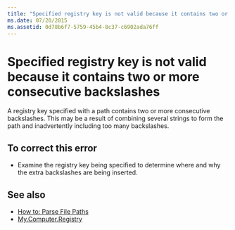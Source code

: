 ```yaml
---
title: "Specified registry key is not valid because it contains two or more consecutive backslashes"
ms.date: 07/20/2015
ms.assetid: 0d78b6f7-5759-45b4-8c37-c6902ada76ff
---
```

# Specified registry key is not valid because it contains two or more consecutive backslashes
A registry key specified with a path contains two or more consecutive backslashes. This may be a result of combining several strings to form the path and inadvertently including too many backslashes.  
  
## To correct this error  
  
- Examine the registry key being specified to determine where and why the extra backslashes are being inserted.  
  
## See also

- [How to: Parse File Paths](../developing-apps/programming/drives-directories-files/how-to-parse-file-paths.md)
- [My.Computer.Registry](xref:Microsoft.VisualBasic.MyServices.RegistryProxy)
